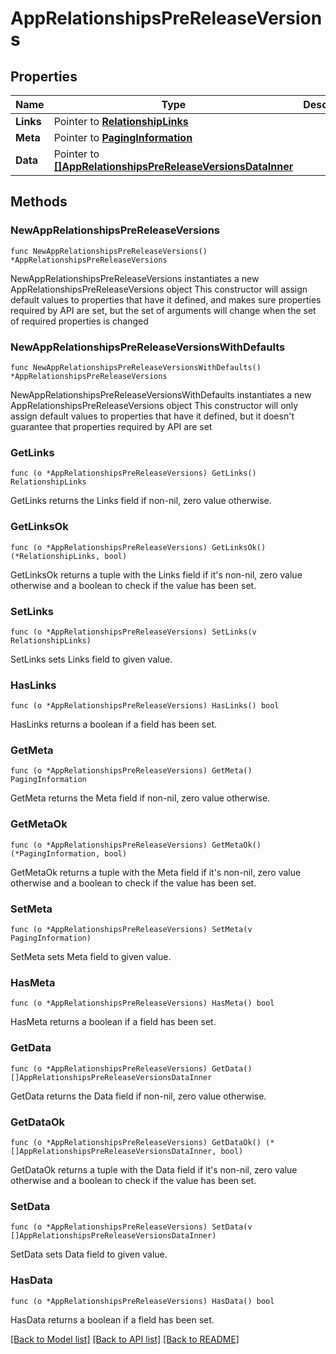 # AppRelationshipsPreReleaseVersions

## Properties

Name | Type | Description | Notes
------------ | ------------- | ------------- | -------------
**Links** | Pointer to [**RelationshipLinks**](RelationshipLinks.md) |  | [optional] 
**Meta** | Pointer to [**PagingInformation**](PagingInformation.md) |  | [optional] 
**Data** | Pointer to [**[]AppRelationshipsPreReleaseVersionsDataInner**](AppRelationshipsPreReleaseVersionsDataInner.md) |  | [optional] 

## Methods

### NewAppRelationshipsPreReleaseVersions

`func NewAppRelationshipsPreReleaseVersions() *AppRelationshipsPreReleaseVersions`

NewAppRelationshipsPreReleaseVersions instantiates a new AppRelationshipsPreReleaseVersions object
This constructor will assign default values to properties that have it defined,
and makes sure properties required by API are set, but the set of arguments
will change when the set of required properties is changed

### NewAppRelationshipsPreReleaseVersionsWithDefaults

`func NewAppRelationshipsPreReleaseVersionsWithDefaults() *AppRelationshipsPreReleaseVersions`

NewAppRelationshipsPreReleaseVersionsWithDefaults instantiates a new AppRelationshipsPreReleaseVersions object
This constructor will only assign default values to properties that have it defined,
but it doesn't guarantee that properties required by API are set

### GetLinks

`func (o *AppRelationshipsPreReleaseVersions) GetLinks() RelationshipLinks`

GetLinks returns the Links field if non-nil, zero value otherwise.

### GetLinksOk

`func (o *AppRelationshipsPreReleaseVersions) GetLinksOk() (*RelationshipLinks, bool)`

GetLinksOk returns a tuple with the Links field if it's non-nil, zero value otherwise
and a boolean to check if the value has been set.

### SetLinks

`func (o *AppRelationshipsPreReleaseVersions) SetLinks(v RelationshipLinks)`

SetLinks sets Links field to given value.

### HasLinks

`func (o *AppRelationshipsPreReleaseVersions) HasLinks() bool`

HasLinks returns a boolean if a field has been set.

### GetMeta

`func (o *AppRelationshipsPreReleaseVersions) GetMeta() PagingInformation`

GetMeta returns the Meta field if non-nil, zero value otherwise.

### GetMetaOk

`func (o *AppRelationshipsPreReleaseVersions) GetMetaOk() (*PagingInformation, bool)`

GetMetaOk returns a tuple with the Meta field if it's non-nil, zero value otherwise
and a boolean to check if the value has been set.

### SetMeta

`func (o *AppRelationshipsPreReleaseVersions) SetMeta(v PagingInformation)`

SetMeta sets Meta field to given value.

### HasMeta

`func (o *AppRelationshipsPreReleaseVersions) HasMeta() bool`

HasMeta returns a boolean if a field has been set.

### GetData

`func (o *AppRelationshipsPreReleaseVersions) GetData() []AppRelationshipsPreReleaseVersionsDataInner`

GetData returns the Data field if non-nil, zero value otherwise.

### GetDataOk

`func (o *AppRelationshipsPreReleaseVersions) GetDataOk() (*[]AppRelationshipsPreReleaseVersionsDataInner, bool)`

GetDataOk returns a tuple with the Data field if it's non-nil, zero value otherwise
and a boolean to check if the value has been set.

### SetData

`func (o *AppRelationshipsPreReleaseVersions) SetData(v []AppRelationshipsPreReleaseVersionsDataInner)`

SetData sets Data field to given value.

### HasData

`func (o *AppRelationshipsPreReleaseVersions) HasData() bool`

HasData returns a boolean if a field has been set.


[[Back to Model list]](../README.md#documentation-for-models) [[Back to API list]](../README.md#documentation-for-api-endpoints) [[Back to README]](../README.md)


